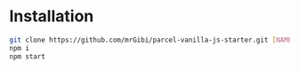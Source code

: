 # Installation
```bash
git clone https://github.com/mrGibi/parcel-vanilla-js-starter.git [NAME_OF_THE_PROJECT]
npm i
npm start
```